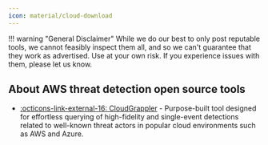 ```yaml
---
icon: material/cloud-download
---
```


!!! warning "General Disclaimer"
    While we do our best to only post reputable tools, we cannot feasibly inspect them all, and so we can't guarantee that they work as advertised. Use at your own risk. If you experience issues with them, please let us know.

## About AWS threat detection open source tools

- [ :octicons-link-external-16: CloudGrappler](https://github.com/Permiso-io-tools/CloudGrappler/tree/main) - Purpose-built tool designed for effortless querying of high-fidelity and single-event detections related to well-known threat actors in popular cloud environments such as AWS and Azure.